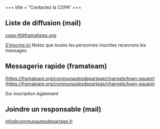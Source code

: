+++
title = "Contactez la COPA"
+++


## Liste de diffusion (mail)

[copa-tf@framalistes.org](mailto:copa-tf@framalistes.org). 

[S'inscrire ici](https://framalistes.org/sympa/subscribe/copa-tf)
Notez que toutes les personnes inscrites recevrons les messages.


## Messagerie rapide (framateam)

[https://framateam.org/communautesdepartage/channels/town-square](https://framateam.org/communautesdepartage/channels/town-square)

Sur inscription également

## Joindre un responsable (mail)

[info@communautesdepartage.fr](info@communautesdepartage.fr)